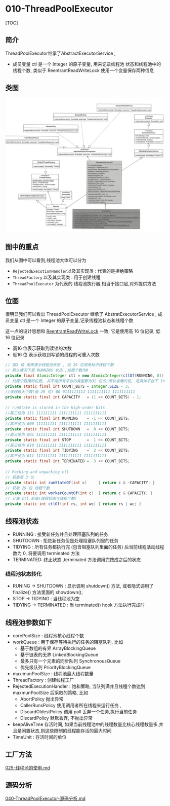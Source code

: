 # 010-ThreadPoolExecutor

[TOC]

## 简介

ThreadPoolExecutor继承了AbstractExecutorService , 

- 成员变量 ctl 是一个 Integer 的原子变量, 用来记录线程池 状态和线程池中的线程个数, 类似于 ReentrantReadWriteLock 使用一个变量保存两种信息

## 类图

![image-20200712115749599](../../../assets/image-20200712115749599.png)

## 图中的重点

我们从图中可以看到,线程池大体可以分为

- `RejectedExecutionHandler`以及其实现类 : 代表的是拒绝策略
- `ThreadFactory` 以及其实现类 : 用于创建线程
- `ThreadPoolExecutor` 为代表的 线程池执行器,相当于接口层,对外提供方法

## 位图

很明显我们可以看出 ThreadPoolExecutor 继承了 AbstratExecutorService , 成员变量 ctl 是一个 Integer 的原子变量,记录线程池状态和线程个数

这一点的设计思想和 [ReentrantReadWriteLock](../07-线程中的锁/041-读写锁ReentrantReadWriteLock.md) 一致, 它是使用高 16 位记录, 低16 位记录

- 高16 位表示获取到读锁的次数
- 低16 位 表示获取到写锁的线程的可重入次数

```java
// 高3 位 用来表示线程池状态 , 低 29 位用来标识线程个数
// 默认情况下是 RUNNING 状态 ,线程个数为0
private final AtomicInteger ctl = new AtomicInteger(ctlOf(RUNNING, 0));
// 线程个数掩码位数, 并不是所有平台的类型都为32 位的,所以准确的说, 是具体平台下 Interger 的二进制位数-3 后的剩余位数锁标识的树才是线程的个数
private static final int COUNT_BITS = Integer.SIZE - 3;
//线程最大个数(低 29 位) 00 0111111111 1111111111 1111111111
private static final int CAPACITY   = (1 << COUNT_BITS) - 1;

// runState is stored in the high-order bits
//高三位为 111 111111111 1111111111 1111111111
private static final int RUNNING    = -1 << COUNT_BITS;
//高三位为 000 111111111 1111111111 1111111111
private static final int SHUTDOWN   =  0 << COUNT_BITS;
//高三位为 001 111111111 1111111111 1111111111
private static final int STOP       =  1 << COUNT_BITS;
//高三位为 010 111111111 1111111111 1111111111
private static final int TIDYING    =  2 << COUNT_BITS;
//高三位为 011 111111111 1111111111 1111111111
private static final int TERMINATED =  3 << COUNT_BITS;

// Packing and unpacking ctl
// 获取高 3 位
private static int runStateOf(int c)     { return c & ~CAPACITY; }
// 获取 29 位 线程个数
private static int workerCountOf(int c)  { return c & CAPACITY; }
// 计算 ctl 新值(线程状态与线程个数)
private static int ctlOf(int rs, int wc) { return rs | wc; }
```

## 线程池状态

- RUNNING : 接受新任务并且处理阻塞队列的任务
- SHUTDOWN : 拒绝新任务但是处理阻塞队列里的任务
- TIDYING : 所有任务都执行完 (包含阻塞队列里面的任务) 后当前线程活动线程数为 0, 将要调用 terminated 方法
- TERMINATED: 终止状态 ,terminated 方法调用完按成之后的状态

### 线程池状态转化

- RUNING -> SHUTDOWN : 显示调用 shutdown() 方法, 或者隐式调用了 finalize()  方法里面的 showdown();
- STOP -> TIDYING : 当线程池为空
- TIDYING -> TERMINATED : 当 terminated()  hook 方法执行完成时

## 线程池参数如下

- corePoolSize : 线程池核心线程个数
- workQueue : 用于保存等待执行的任务的阻塞队列, 比如
  - 基于数组的有界 ArrayBlockingQueue 
  - 基于链表的无界 LinkedBlockingQueue
  - 最多只有一个元素的同步队列 SynchronousQueue 
  - 优先级队列 PriorityBlockingQueue
- maximunPoolSize : 线程池最大线程数量
- ThreadFactory : 创建线程工厂
- RejectedExecutionHandler : 饱和策略, 当队列满并且线程个数达到 maxmunPoolSize 后采取的策略, 比如 
  - AbortPolicy 抛出异常
  - CallerRunsPolicy 使用调用者所在线程来运行任务 ,
  - DiscardOldestPolicy 调用 poll 丢弃一个任务,执行当前任务
  - DiscardPolicy 默默丢弃, 不抛出异常
- keepAliveTime 存活时间, 如果当前线程池中的线程数量比核心线程数量多,并且是闲置状态,则这些限制的线程能存活的最大时间
- TimeUnit : 存活时间的单位

## 工厂方法

 [025-线程池的使用.md](025-线程池的使用.md) 

## 源码分析

 [040-ThreadPoolExecutor-源码分析.md](040-ThreadPoolExecutor-源码分析.md) 